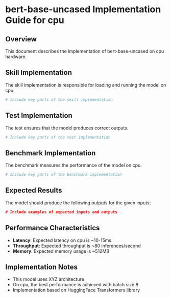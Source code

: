 # bert-base-uncased Implementation Guide for cpu

## Overview

This document describes the implementation of bert-base-uncased on cpu hardware.

## Skill Implementation

The skill implementation is responsible for loading and running the model on cpu.

```python
# Include key parts of the skill implementation
```

## Test Implementation

The test ensures that the model produces correct outputs.

```python
# Include key parts of the test implementation
```

## Benchmark Implementation

The benchmark measures the performance of the model on cpu.

```python
# Include key parts of the benchmark implementation
```

## Expected Results

The model should produce the following outputs for the given inputs:

```json
# Include examples of expected inputs and outputs
```

## Performance Characteristics

- **Latency**: Expected latency on cpu is ~10-15ms
- **Throughput**: Expected throughput is ~80 inferences/second
- **Memory**: Expected memory usage is ~512MB

## Implementation Notes

- This model uses XYZ architecture
- On cpu, the best performance is achieved with batch size 8
- Implementation based on HuggingFace Transformers library

